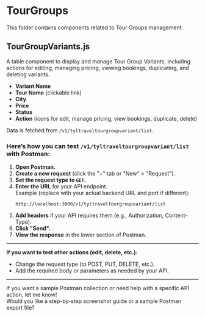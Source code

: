 # TourGroups

This folder contains components related to Tour Groups management.

## TourGroupVariants.js
A table component to display and manage Tour Group Variants, including actions for editing, managing pricing, viewing bookings, duplicating, and deleting variants.

- **Variant Name**
- **Tour Name** (clickable link)
- **City**
- **Price**
- **Status**
- **Action** (icons for edit, manage pricing, view bookings, duplicate, delete)

Data is fetched from `/v1/tyltraveltourgroupvariant/list`. 

### Here’s how you can test `/v1/tyltraveltourgroupvariant/list` with Postman:

1. **Open Postman.**
2. **Create a new request** (click the "+" tab or "New" > "Request").
3. **Set the request type to `GET`.**
4. **Enter the URL** for your API endpoint.  
   Example (replace with your actual backend URL and port if different):  
   ```
   http://localhost:3000/v1/tyltraveltourgroupvariant/list
   ```
5. **Add headers** if your API requires them (e.g., Authorization, Content-Type).
6. **Click "Send".**
7. **View the response** in the lower section of Postman.

---

**If you want to test other actions (edit, delete, etc.):**
- Change the request type (to POST, PUT, DELETE, etc.).
- Add the required body or parameters as needed by your API.

---

If you want a sample Postman collection or need help with a specific API action, let me know!  
Would you like a step-by-step screenshot guide or a sample Postman export file? 